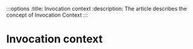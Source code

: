 :::options
:title: Invocation context
:description: The article describes the concept of Invocation Context
:::

# Invocation context